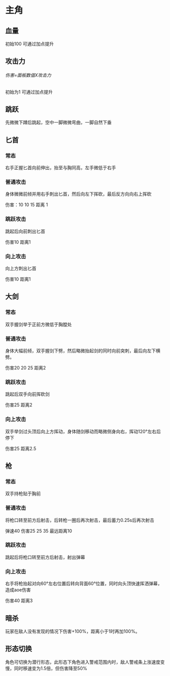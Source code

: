 # 主角

## 血量

初始100 可通过加点提升

## 攻击力

###### 伤害=面板数值X攻击力

初始为1 可通过加点提升

## 跳跃

先微微下蹲后跳起，空中一脚微微弯曲，一脚自然下垂

## 匕首

### 常态

右手正握匕首向前伸出，抬至与胸同高，左手微低于右手

### 普通攻击

身体微微前倾并用右手刺出匕首，然后向左下挥砍，最后反方向向右上挥砍

伤害：10 10 15 距离 1

### 跳跃攻击

跳起后向前刺出匕首

伤害10 距离1

### 向上攻击

向上方刺出匕首

伤害10 距离1

## 大剑

### 常态

双手握剑举于正前方微低于胸膛处

### 普通攻击

身体大幅前倾，双手握剑下劈，然后略微抬起剑的同时向前突刺，最后向左下横劈。

伤害20 20 25 距离2

### 跳跃攻击

跳起后双手向前挥砍剑

伤害25 距离2

### 向上攻击

双手举剑过头顶后向上方挥动，身体随剑移动而略微侧身向右，挥动120°左右后停下

伤害25 距离2.5

## 枪

### 常态

双手持枪贴于胸前

### 普通攻击

将枪口转至前方后射击，后转枪一圈后再次射击，最后蓄力0.25s后再次射击

弹速40 伤害25 25 35 最远距离10

### 跳跃攻击

跳起后将枪口转至前方后射击，射出弹幕

### 向上攻击

右手将枪抬起对向60°左右位置后转向背面60°位置，同时向头顶快速挥洒弹幕，造成aoe伤害

伤害40 距离3



## 暗杀

玩家在敌人没有发现的情况下伤害+100%，距离小于1时再加100%。

## 形态切换

角色可切换为潜行形态，此形态下角色进入警戒范围内时，敌人警戒条上涨速度变慢，同时移速变为1.5倍，但伤害降至50%